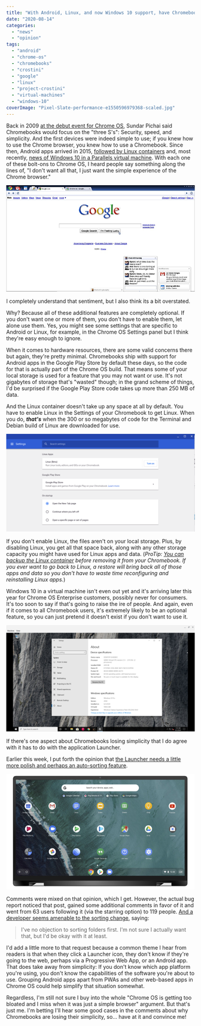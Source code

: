 ```yaml
---
title: "With Android, Linux, and now Windows 10 support, have Chromebooks lost their simplicity?"
date: "2020-08-14"
categories: 
  - "news"
  - "opinion"
tags: 
  - "android"
  - "chrome-os"
  - "chromebooks"
  - "crostini"
  - "google"
  - "linux"
  - "project-crostini"
  - "virtual-machines"
  - "windows-10"
coverImage: "Pixel-Slate-performance-e1550596979368-scaled.jpg"
---
```


Back in 2009 [at the debut event for Chrome OS](https://www.aboutchromebooks.com/news/chrome-os-is-10-years-old-heres-the-first-demo-from-2009/), Sundar Pichai said Chromebooks would focus on the "three S's": Security, speed, and simplicity. And the first devices were indeed simple to use; if you knew how to use the Chrome browser, you knew how to use a Chromebook. Since then, Android apps arrived in 2015, [followed by Linux containers](https://www.aboutchromebooks.com/news/google-officially-unveils-project-crostini-linux-apps-on-chrome-os/) and, most recently, [news of Windows 10 in a Parallels virtual machine](https://www.aboutchromebooks.com/news/heres-how-youll-be-able-to-run-windows-apps-on-chromebooks/). With each one of these bolt-ons to Chrome OS, I heard people say something along the lines of, "I don't want all that, I just want the simple experience of the Chrome browser."

![](images/google_chrome_spr_02.jpg)

I completely understand that sentiment, but I also think its a bit overstated.

Why? Because all of these additional features are completely optional. If you don't want one or more of them, you don't have to enable them, let alone use them. Yes, you might see some settings that are specific to Android or Linux, for example, in the Chrome OS Settings panel but I think they're easy enough to ignore.

When it comes to hardware resources, there are some valid concerns there but again, they're pretty minimal. Chromebooks ship with support for Android apps in the Google Play Store by default these days, so the code for that is actually part of the Chrome OS build. That means some of your local storage is used for a feature that you may not want or use. It's not gigabytes of storage that's "wasted" though; in the grand scheme of things, I'd be surprised if the Google Play Store code takes up more than 250 MB of data.

And the Linux container doesn't take up any space at all by default. You have to enable Linux in the Settings of your Chromebook to get Linux. When you do, **_that's_** when the 300 or so megabytes of code for the Terminal and Debian build of Linux are downloaded for use.

![](images/Linux-App-beta-switch-1024x527.png)

If you don't enable Linux, the files aren't on your local storage. Plus, by disabling Linux, you get all that space back, along with any other storage capacity you might have used for Linux apps and data. (_ProTip: [You can backup the Linux container](https://www.aboutchromebooks.com/news/crostini-linux-backup-restore-import-export-tremplin-chrome-os-74/) before removing it from your Chromebook. If you ever want to go back to Linux, a restore will bring back all of those apps and data so you don't have to waste time reconfiguring and reinstalling Linux apps._)

Windows 10 in a virtual machine isn't even out yet and it's arriving later this year for Chrome OS Enterprise customers, possibly never for consumers. It's too soon to say if that's going to raise the ire of people. And again, even if it comes to all Chromebook users, it's extremely likely to be an optional feature, so you can just pretend it doesn't exist if you don't want to use it.

![](images/windows-10-on-a-Chromebook-1024x576.png)

If there's one aspect about Chromebooks losing simplicity that I do agree with it has to do with the application Launcher.

Earlier this week, I put forth the opinion that [the Launcher needs a little more polish and perhaps an auto-sorting feature](https://www.aboutchromebooks.com/news/after-a-decade-of-chromebooks-its-time-for-chrome-os-to-sort-apps-in-the-launcher/).

![](images/c4345.jpg)

Comments were mixed on that opinion, which I get. However, the actual bug report noticed that post, gained some additional comments in favor of it and went from 63 users following it (via the starring option) to 119 people. [And a developer seems amenable to the sorting change](https://bugs.chromium.org/p/chromium/issues/detail?id=1000958), saying:

> I've no objection to sorting folders first. I'm not sure I actually want that, but I'd be okay with it at least.

I'd add a little more to that request because a common theme I hear from readers is that when they click a Launcher icon, they don't know if they're going to the web, perhaps via a Progressive Web App, or an Android app. That does take away from simplicity: If you don't know which app platform you're using, you don't know the capabilities of the software you're about to use. Grouping Android apps apart from PWAs and other web-based apps in Chrome OS could help simplify that situation somewhat.

Regardless, I'm still not sure I buy into the whole "Chrome OS is getting too bloated and I miss when it was just a simple browser" argument. But that's just me. I'm betting I'll hear some good cases in the comments about why Chromebooks are losing their simplicity, so... have at it and convince me!
